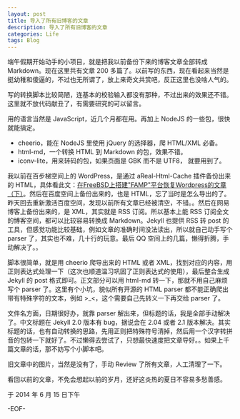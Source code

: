 ```yaml
---
layout: post
title: 导入了所有旧博客的文章
description: 导入了所有旧博客的文章
categories: Life
tags: Blog
---
```


端午假期开始动手的小项目，就是把我以前备份下来的博客文章全部转成 Markdown。现在这里共有文章 200 多篇了。以前写的东西，现在看起来当然是挺幼稚和傻逼的，不过也无所谓了，放上来奇文共赏吧，反正这里也没啥人气的。

写的转换脚本比较简陋，连基本的校验输入都没有那种，不过出来的效果还不错。这里就不放代码献丑了，有需要研究的可以留言。

用的语言当然是 JavaScript，近几个月都在用。再加上 NodeJS 的一些包，很快就能搞定。

- cheerio，能在 NodeJS 里使用 jQuery 的选择器，爬 HTML/XML 必备。
- html-md，一个转换 HTML 到 Markdown 的包，效果不错。
- iconv-lite，用来转码的包，如果页面是 GBK 而不是 UTF8， 就要用到了。

我以前在百步梯空间上的 WordPress，是通过 aReal-Html-Cache 插件备份出来的 HTML，具体看此文：[在FreeBSD上搭建"FAMP"平台恢复Wordpress的文章（下）](/2007/08/14/Wordpress-Recover-On-FAMP-P2)。然后在百度空间上备份出来的，也是 HTML，忘了当时是怎么导出的了。昨天回去重新激活百度空间，发现以前所有文章已经被清空，不错。。然后在网易博客上备份出来的，是 XML，其实就是 RSS 订阅。所以基本上能 RSS 订阅全文的博客空间，都可以比较容易转换成 Markdown。Jekyll 也提供 RSS 转 post 的工具，但感觉功能比较基础，例如文章的准确时间没法读出，所以就自己动手写个 parser 了，其实也不难，几十行的玩意。最后 QQ 空间上的几篇，懒得折腾，手动解决了。。

脚本很简单，就是用 cheerio 爬导出来的 HTML 或者 XML，找到对应的内容，用正则表达式处理一下（这次也顺道温习巩固了正则表达式的使用），最后整合生成 Jekyll 的 post 格式即可。正文部分可以用 html-md 转一下，那就不用自己麻烦写个 parser 了。这里有个小坑，貌似所有开源的 HTML parser 都不能正确爬出带有特殊字符的文本，例如 \>\_\<，这个需要自己先转义一下再交给 parser 了。

文件名方面，日期很好办，就靠 parser 解出来，但标题的话，我是全部手动解决了。中文标题在 Jekyll 2.0 版本有 bug，据说会在 2.04 或者 2.1 版本解决。其实标题的话，也有自动转换的思路，先用正则把特殊符号清掉，然后用一个汉字转拼音的包转一下就好了。不过懒得去尝试了，只想最快速度把文章导好。。如果上千篇文章的话，那不妨写个小脚本吧。

旧文章中的图片，当然是没有了，手动 Review 了所有文章，人工清理了一下。

看回以前的文章，不免会想起以前的岁月，还好这炎热的夏日不容易多愁善感。

于 2014 年 6 月 15 日下午

-EOF-